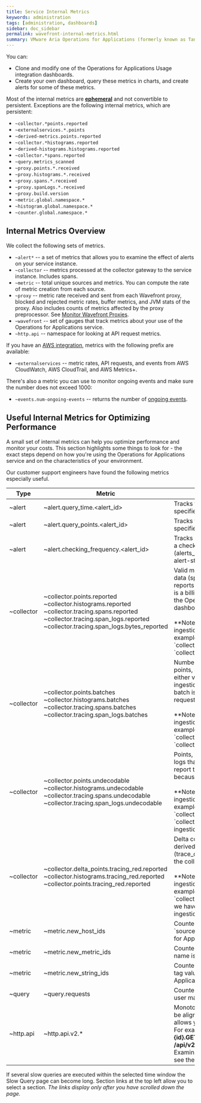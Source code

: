 ```yaml
---
title: Service Internal Metrics
keywords: administration
tags: [administration, dashboards]
sidebar: doc_sidebar
permalink: wavefront-internal-metrics.html
summary: VMware Aria Operations for Applications (formerly known as Tanzu Observability by Wavefront) collects internal metrics that are used extensively in the different dashboards of the Operations for Applications Usage integration.
---
```


You can:

* Clone and modify one of the Operations for Applications Usage integration dashboards.
* Create your own dashboard, query these metrics in charts, and create alerts for some of these metrics.

Most of the internal metrics are [**ephemeral**](metric_types.html#metric-types-per-retention-period) and not convertible to persistent. Exceptions are the following internal metrics, which are persistent:
- `~collector.*points.reported`
- `~externalservices.*.points`
- `~derived-metrics.points.reported`
- `~collector.*histograms.reported`
- `~derived-histograms.histograms.reported`
- `~collector.*spans.reported`
- `~query.metrics_scanned`
- `~proxy.points.*.received`
- `~proxy.histograms.*.received`
- `~proxy.spans.*.received`
- `~proxy.spanLogs.*.received`
- `~proxy.build.version`
- `~metric.global.namespace.*`
- `~histogram.global.namespace.*`
- `~counter.global.namespace.*`

## Internal Metrics Overview

We collect the following sets of metrics.

- `~alert*` -- a set of metrics that allows you to examine the effect of alerts on your service instance.
- `~collector` -- metrics processed at the collector gateway to the service instance. Includes spans.
- `~metric` -- total unique sources and metrics.  You can compute the rate of metric creation from each source.
- `~proxy` -- metric rate received and sent from each Wavefront proxy, blocked and rejected metric rates, buffer metrics, and JVM stats of the proxy. Also includes counts of metrics affected by the proxy preprocessor. See [Monitor Wavefront Proxies](monitoring_proxies.html).
- `~wavefront` -- set of gauges that track metrics about your use of the Operations for Applications service.
- `~http.api` -- namespace for looking at API request metrics.

If you have an [AWS integration](integrations_aws_metrics.html), metrics with the following prefix are available:

- `~externalservices` -- metric rates, API requests, and events from AWS CloudWatch, AWS CloudTrail, and AWS Metrics+.

There's also a metric you can use to monitor ongoing events and make sure the number does not exceed 1000:
- `~events.num-ongoing-events` -- returns the number of [ongoing events](events.html#event-states).


## Useful Internal Metrics for Optimizing Performance

A small set of internal metrics can help you optimize performance and monitor your costs. This section highlights some things to look for - the exact steps depend on how you're using the Operations for Applications service and on the characteristics of your environment.

Our customer support engineers have found the following metrics especially useful.

<table>
<tbody>
<thead>
<tr><th width="12%">Type</th><th width="35%">Metric</th><th width="53%">Description</th></tr>
</thead>
<tr>
<td markdown="span">~alert</td>
<td markdown="span">~alert.query_time.&lt;alert_id&gt;</td>
<td markdown="span">Tracks the average time, in ms, that a specified alert took to run in the past hour.</td></tr>
<tr>
<td markdown="span">~alert</td>
<td markdown="span">~alert.query_points.&lt;alert_id&gt;</td>
<td markdown="span">Tracks the average number of points that a specified alert scanned in the past hour.</td></tr>
<tr>
<td markdown="span">~alert</td>
<td markdown="span">~alert.checking_frequency.&lt;alert_id&gt;</td>
<td markdown="span">Tracks how often a specified alert performs a check. See [Alert States](alerts_states_lifecycle.html#what-are-alert-states) for details.</td></tr>
<tr>
<td markdown="span">~collector</td>
<td markdown="span">~collector.points.reported <br> ~collector.histograms.reported <br>~collector.tracing.spans.reported<br>~collector.tracing.span_logs.reported <br> ~collector.tracing.span_logs.bytes_reported<br></td>
<td markdown="span">Valid metric points, histogram points, trace data (spans), or span logs that the collector reports to Operations for Applications. This is a billing metric that you can look up on the Operations for Applications Usage dashboard.<br>
<br>
**Note:** We have a corresponding direct ingestion metric for each metric. For example, corresponding to `collector.points.reported` we have `collector.direct-ingestion.points.reported`.</td></tr>
<tr>
<td markdown="span">~collector</td>
<td markdown="span">~collector.points.batches<br> ~collector.histograms.batches<br> ~collector.tracing.spans.batches<br> ~collector.tracing.span_logs.batches</td>
<td markdown="span">Number of batches of points, histogram points, or spans received by the collector, either via the proxy or via the direct ingestion API. In the histogram context a batch is the number of HTTP POST requests.<br>
<br>
**Note:** We have a corresponding direct ingestion metric for each metric. For example, corresponding to `collector.spans.batches` we have `collector.direct-ingestion.spans.batches`.</td></tr>

<tr>
<td markdown="span">~collector</td>
<td markdown="span">~collector.points.undecodable<br> ~collector.histograms.undecodable<br> ~collector.tracing.spans.undecodable<br> ~collector.tracing.span_logs.undecodable</td>
<td markdown="span">Points, histogram points, spans, or span logs that the collector receives but cannot report to Operations for Applications because the input is not in the right format.<br>
<br>
**Note:** We have a corresponding direct ingestion metric for each metric. For example, corresponding to `collector.points.undecodable` we have `collector.direct-ingestion.points.undecodable`.</td></tr>

<tr>
<td markdown="span">~collector</td>
<td markdown="span">~collector.delta_points.tracing_red.reported<br> ~collector.histograms.tracing_red.reported<br> ~collector.points.tracing_red.reported</td>
<td markdown="span">Delta counters, histograms, and points derived as [Tracing RED metrics](trace_data_details.html#red-metrics) that the collector receives.<br>
<br>
**Note:** We have a corresponding direct ingestion metric for each metric. For example, corresponding to `collector.delta_points.tracing_red.reported` we have
`collector.direct-ingestion.delta_points.tracing_red.reported`.</td></tr>

<tr>
<td markdown="span">~metric</td>
<td>~metric.new_host_ids</td>
<td markdown="span">Counter that increments when a new `source=` or `host=` is sent to Operations for Applications.</td></tr>
<tr>
<td markdown="span">~metric</td>
<td>~metric.new_metric_ids</td>
<td markdown="span">Counter that increments when a new metric name is sent to Operations for Applications.</td></tr>
<tr>
<td markdown="span">~metric</td>
<td>~metric.new_string_ids</td>
<td markdown="span">Counter that increments when a new point tag value is sent to Operations for Applications.</td></tr>
<tr>
<td markdown="span">~query</td>
<td>~query.requests</td><td>Counter tracking the number of queries a user made.</td></tr>
<tr>
<td markdown="span">~http.api</td>
<td markdown="span">~http.api.v2.*</td>
<td>Monotonic counter, without tags, that can be aligned with the API endpoints and allows you to examine API request metrics.<br>
For example: <strong>ts(~http.api.v2.alert.{id}.GET.200.count)</strong> aligns with the <strong>GET /api/v2/alert/{id}</strong> API endpoint.<br>
Examine the <strong>~http.api.v2.</strong> namespace to see the counters for specific API endpoints.</td></tr>
</tbody>
</table>

If several slow queries are executed within the selected time window the Slow Query page can become long. Section links at the top left allow you to select a section. *The links display only after you have scrolled down the page.*
